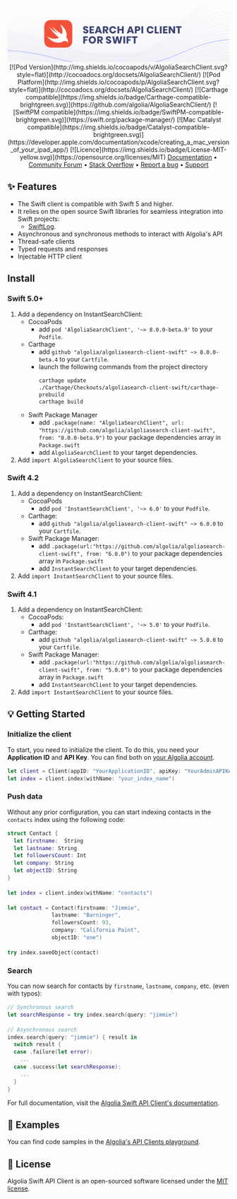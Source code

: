 
<p align="center">
  <a href="https://www.algolia.com">
    <img alt="Algolia for Swift" src="banner.png" >
  </a>
  [![Pod Version](http://img.shields.io/cocoapods/v/AlgoliaSearchClient.svg?style=flat)](http://cocoadocs.org/docsets/AlgoliaSearchClient/)
  [![Pod Platform](http://img.shields.io/cocoapods/p/AlgoliaSearchClient.svg?style=flat)](http://cocoadocs.org/docsets/AlgoliaSearchClient/)
  [![Carthage compatible](https://img.shields.io/badge/Carthage-compatible-brightgreen.svg)](https://github.com/algolia/AlgoliaSearchClient/)
  [![SwiftPM compatible](https://img.shields.io/badge/SwiftPM-compatible-brightgreen.svg)](https://swift.org/package-manager/)
  [![Mac Catalyst compatible](https://img.shields.io/badge/Catalyst-compatible-brightgreen.svg)](https://developer.apple.com/documentation/xcode/creating_a_mac_version_of_your_ipad_app/)
  [![Licence](https://img.shields.io/badge/License-MIT-yellow.svg)](https://opensource.org/licenses/MIT)
  <a href="https://www.algolia.com/doc/api-client/getting-started/install/swift/" target="_blank">Documentation</a>  •
  <a href="https://discourse.algolia.com" target="_blank">Community Forum</a>  •
  <a href="http://stackoverflow.com/questions/tagged/algolia" target="_blank">Stack Overflow</a>  •
  <a href="https://github.com/algolia/algoliasearch-client-swift/issues" target="_blank">Report a bug</a>  •
  <a href="https://www.algolia.com/support" target="_blank">Support</a>
</p>

## ✨ Features

- The Swift client is compatible with Swift 5 and higher.
- It relies on the open source Swift libraries for seamless integration into Swift projects:
  - [SwiftLog](https://github.com/apple/swift-log).
- Asynchronous and synchronous methods to interact with Algolia's API
- Thread-safe clients
- Typed requests and responses
- Injectable HTTP client

## Install

### Swift 5.0+

1. Add a dependency on InstantSearchClient:
    - CocoaPods
      - add `pod 'AlgoliaSearchClient', '~> 8.0.0-beta.9'` to your `Podfile`.
    - Carthage 
      - add `github "algolia/algoliasearch-client-swift" ~> 8.0.0-beta.4` to your `Cartfile`.
      - launch the following commands from the project directory
		   ```shell
		   carthage update
		   ./Carthage/Checkouts/algoliasearch-client-swift/carthage-prebuild
		   carthage build
		   ```
    - Swift Package Manager
      - add `.package(name: "AlgoliaSearchClient", url: "https://github.com/algolia/algoliasearch-client-swift", from: "8.0.0-beta.9")` to your package dependencies array in `Package.swift`
      - add `AlgoliaSearchClient` to your target dependencies.
2. Add `import AlgoliaSearchClient` to your source files.

### Swift 4.2

1. Add a dependency on InstantSearchClient:
    - CocoaPods
      - add `pod 'InstantSearchClient', '~> 6.0'` to your `Podfile`.
    - Carthage: 
      - add `github "algolia/algoliasearch-client-swift" ~> 6.0.0` to your `Cartfile`.
    - Swift Package Manager: 
      - add `.package(url:"https://github.com/algolia/algoliasearch-client-swift", from: "6.0.0")` to your package dependencies array in `Package.swift`
      - add `InstantSearchClient` to your target dependencies.
2. Add `import InstantSearchClient` to your source files.

### Swift 4.1

1. Add a dependency on InstantSearchClient:
    - CocoaPods: 
      - add `pod 'InstantSearchClient', '~> 5.0'` to your `Podfile`.
    - Carthage: 
      - add `github "algolia/algoliasearch-client-swift" ~> 5.0.0` to your `Cartfile`.
    - Swift Package Manager: 
      - add `.package(url:"https://github.com/algolia/algoliasearch-client-swift", from: "5.0.0")` to your package dependencies array in `Package.swift`
      - add `InstantSearchClient` to your target dependencies.
2. Add `import InstantSearchClient` to your source files.

## 💡 Getting Started

### Initialize the client

To start, you need to initialize the client. To do this, you need your **Application ID** and **API Key**.
You can find both on [your Algolia account](https://www.algolia.com/api-keys).

```swift
let client = Client(appID: "YourApplicationID", apiKey: "YourAdminAPIKey")
let index = client.index(withName: "your_index_name")
```

### Push data

Without any prior configuration, you can start indexing contacts in the `contacts` index using the following code:

```swift
struct Contact {
  let firstname:  String
  let lastname: String
  let followersCount: Int
  let company: String
  let objectID: String
}

let index = client.index(withName: "contacts")

let contact = Contact(firstname: "Jimmie", 
		      lastname: "Barninger", 
		      followersCount: 93, 
		      company: "California Paint", 
		      objectID: "one")

try index.saveObject(contact)
```

### Search

You can now search for contacts by `firstname`, `lastname`, `company`, etc. (even with typos):

```swift
// Synchronous search
let searchResponse = try index.search(query: "jimmie")

// Asynchronous search
index.search(query: "jimmie") { result in
  switch result {
  case .failure(let error):
    ...
  case .success(let searchResponse):
    ...
  }
}

```

For full documentation, visit the [Algolia Swift API Client's documentation](https://www.algolia.com/doc/api-client/getting-started/install/swift/).

## 📝 Examples

You can find code samples in the [Algolia's API Clients playground](https://github.com/algolia/api-clients-playground/tree/master/swift).

## 📄 License

Algolia Swift API Client is an open-sourced software licensed under the [MIT license](LICENSE.md).
